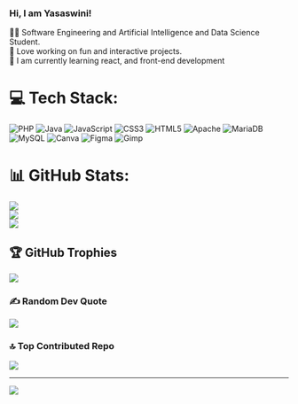 ### Hi, I am Yasaswini!

👩‍💻 Software Engineering and Artificial Intelligence and Data Science Student.<br>🎉 Love working on fun and interactive projects.<br>🧐 I am currently learning react, and front-end development


# 💻 Tech Stack:

![PHP](https://img.shields.io/badge/php-%23777BB4.svg?style=for-the-badge&logo=php&logoColor=white) ![Java](https://img.shields.io/badge/java-%23ED8B00.svg?style=for-the-badge&logo=openjdk&logoColor=white) ![JavaScript](https://img.shields.io/badge/javascript-%23323330.svg?style=for-the-badge&logo=javascript&logoColor=%23F7DF1E) ![CSS3](https://img.shields.io/badge/css3-%231572B6.svg?style=for-the-badge&logo=css3&logoColor=white) ![HTML5](https://img.shields.io/badge/html5-%23E34F26.svg?style=for-the-badge&logo=html5&logoColor=white) ![Apache](https://img.shields.io/badge/apache-%23D42029.svg?style=for-the-badge&logo=apache&logoColor=white) ![MariaDB](https://img.shields.io/badge/MariaDB-003545?style=for-the-badge&logo=mariadb&logoColor=white) ![MySQL](https://img.shields.io/badge/mysql-4479A1.svg?style=for-the-badge&logo=mysql&logoColor=white) ![Canva](https://img.shields.io/badge/Canva-%2300C4CC.svg?style=for-the-badge&logo=Canva&logoColor=white) ![Figma](https://img.shields.io/badge/figma-%23F24E1E.svg?style=for-the-badge&logo=figma&logoColor=white) ![Gimp](https://img.shields.io/badge/Gimp-657D8B?style=for-the-badge&logo=gimp&logoColor=FFFFFF)
# 📊 GitHub Stats:
![](https://github-readme-stats.vercel.app/api?username=YasaswiniRupakkumar&theme=dark&hide_border=false&include_all_commits=false&count_private=false)<br/>
![](https://nirzak-streak-stats.vercel.app/?user=YasaswiniRupakkumar&theme=dark&hide_border=false)<br/>
![](https://github-readme-stats.vercel.app/api/top-langs/?username=YasaswiniRupakkumar&theme=dark&hide_border=false&include_all_commits=false&count_private=false&layout=compact)

## 🏆 GitHub Trophies
![](https://github-profile-trophy.vercel.app/?username=YasaswiniRupakkumar&theme=cobalt&no-frame=false&no-bg=true&margin-w=4)

### ✍️ Random Dev Quote
![](https://quotes-github-readme.vercel.app/api?type=horizontal&theme=tokyonight)

### 🔝 Top Contributed Repo
![](https://github-contributor-stats.vercel.app/api?username=YasaswiniRupakkumar&limit=5&theme=cobalt&combine_all_yearly_contributions=true)

---
[![](https://visitcount.itsvg.in/api?id=YasaswiniRupakkumar&icon=0&color=0)](https://visitcount.itsvg.in)



<!-- Proudly created with GPRM ( https://gprm.itsvg.in ) -->

